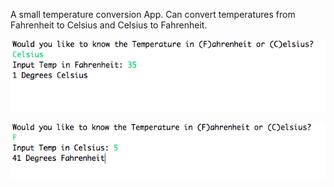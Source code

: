 

A small temperature conversion App. Can convert temperatures from Fahrenheit to Celsius and Celsius to Fahrenheit.

![Temp](/images/convert1.png)

![Temp](/images/convert2.png)
